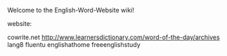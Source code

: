 Welcome to the English-Word-Website wiki!



website:

cowrite.net
http://www.learnersdictionary.com/word-of-the-day/archives
lang8
fluentu
englishathome
freeenglishstudy

